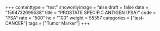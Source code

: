 +++
contenttype = "test"
showonlyimage = false
draft = false
date = "1594732099538"
title = "PROSTATE SPECIFIC ANTIGEN (PSA)"
code = "PSA"
rate = "500"
hc = "100"
weight = 55557
categories = ["test-CANCER"]
tags = ["Tumor Marker"]
+++

